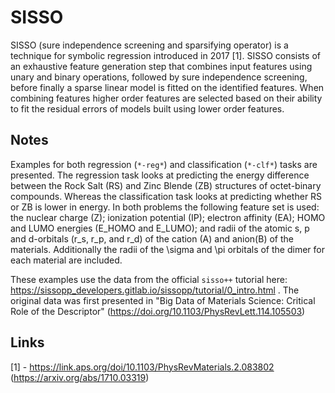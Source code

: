 # SISSO

SISSO (sure independence screening and sparsifying operator) is a technique for symbolic regression introduced in 2017 [1].
SISSO consists of an exhaustive feature generation step that combines input features using unary and binary operations, followed by sure independence screening, before finally a sparse linear model is fitted on the identified features. When combining features higher order features are selected based on their ability to fit the residual errors of models built using lower order features.

## Notes

Examples for both regression (`*-reg*`) and classification (`*-clf*`) tasks are presented. The regression task looks at predicting the energy difference between the Rock Salt (RS) and Zinc Blende (ZB) structures of octet-binary compounds. Whereas the classification task looks at predicting whether RS or ZB is lower in energy. In both problems the following feature set is used: the nuclear charge (Z); ionization potential (IP); electron affinity (EA); HOMO and LUMO energies (E_HOMO and E_LUMO); and radii of the atomic s, p and d-orbitals (r_s, r_p, and r_d) of the cation (A) and anion(B) of the materials. Additionally the radii of the \sigma and \pi orbitals of the dimer for each material are included.

These examples use the data from the official `sisso++` tutorial here: https://sissopp_developers.gitlab.io/sissopp/tutorial/0_intro.html . The original data was first presented in "Big Data of Materials Science: Critical Role of the Descriptor" (https://doi.org/10.1103/PhysRevLett.114.105503)

## Links

[1] - https://link.aps.org/doi/10.1103/PhysRevMaterials.2.083802 (https://arxiv.org/abs/1710.03319)
